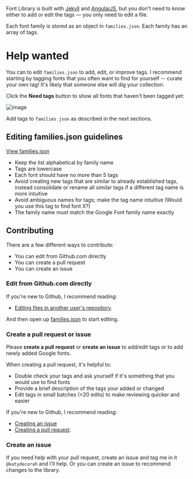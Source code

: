 Font Library is built with [Jekyll](http://jekyllrb.com/) and [AngularJS](https://angularjs.org/), but you don't need to know either to add or edit the tags &mdash; you only need to edit a file.

Each font family is stored as an object in `families.json`. Each family has an array of tags.

# Help wanted

You can to edit `families.json` to add, edit, or improve tags. I recommend starting by tagging fonts that you often want to find for yourself -- curate your own tag! It's likely that someone else will dig your collection.

Click the **Need tags** button to show all fonts that haven't been tagged yet:

![image](https://cloud.githubusercontent.com/assets/2180540/8345655/436c219a-1ac0-11e5-81d2-eb37d89b5845.png)

Add tags to `families.json` as described in the next sections.

## Editing families.json guidelines

[View families.json](https://github.com/katydecorah/font-library/blob/gh-pages/families.json)

* Keep the list alphabetical by family name
* Tags are lowercase
* Each font should have no more than 5 tags
* Avoid creating new tags that are similar to already established tags, instead consolidate or rename all similar tags if a different tag name is more intuitive
* Avoid ambiguous names for tags; make the tag name intuitive (Would you use this tag to find font X?)
* The family name must match the Google Font family name exactly

## Contributing

There are a few different ways to contribute:

* You can edit from Github.com directly
* You can create a pull request
* You can create an issue

### Edit from Github.com directly

If you're new to Github, I recommend reading: 

* [Editing files in another user's repository](https://help.github.com/articles/editing-files-in-another-user-s-repository/).

And then open up [families.json](https://github.com/katydecorah/font-library/blob/gh-pages/families.json) to start editing.

### Create a pull request or issue

Please **create a pull request** or **create an issue** to add/edit tags or to add newly added Google fonts.

When creating a pull request, it's helpful to:

* Double check your tags and ask yourself if it's something that you would use to find fonts
* Provide a brief description of the tags your added or changed
* Edit tags in small batches (<20 edits) to make reviewing quicker and easier

If you're new to Github, I recommend reading:
* [Creating an issue](https://help.github.com/articles/creating-an-issue/) 
* [Creating a pull request](https://help.github.com/articles/creating-a-pull-request/). 

### Create an issue

If you need help with your pull request, create an issue and tag me in it `@katydecorah` and I'll help. Or you can create an issue to recommend changes to the library.


